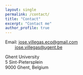 ```yaml
---
layout: single
permalink: /contact/
title: "Contact"
excerpt: "Contact me"
author_profile: true
---
```


Email: jose.villegas.eco@gmail.com  
&nbsp;&nbsp;&nbsp;&nbsp;&nbsp;&nbsp;&nbsp;&nbsp;jose.villegas@ugent.be

Ghent University  
5 Sint-Pietersplein  
9000 Ghent, Belgium
